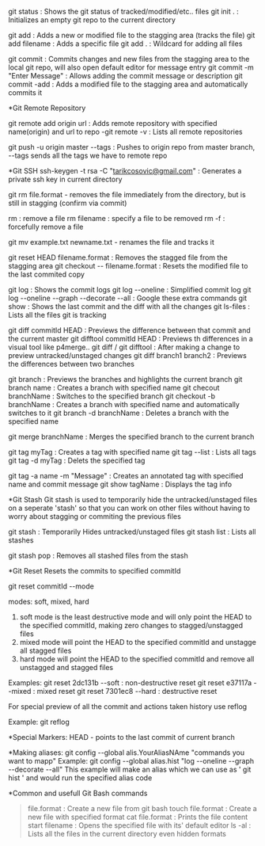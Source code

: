 git status : Shows the git status of tracked/modified/etc.. files
git init . : Initializes an empty git repo to the current directory

git add : Adds a new or modified file to the stagging area (tracks the file)
git add filename : Adds a specific file
git add . : Wildcard for adding all files

git commit : Commits changes and new files from the stagging area to the local git repo,
			 will also open default editor for message entry
git commit -m "Enter Message" : Allows adding the commit message or description
git commit -add : Adds a modified file to the stagging area and automatically commits it

*Git Remote Repository

git remote add origin url : Adds remote repository with specified name(origin) and url to repo
-git remote -v : Lists all remote repositories

git push -u origin master --tags : Pushes to origin repo from master branch, --tags sends all the tags we have to remote repo

*Git SSH 
ssh-keygen -t rsa -C "tarikcosovic@gmail.com" : Generates a private ssh key in current directory 

git rm file.format - removes the file immediately from the directory, 
					but is still in stagging (confirm via commit)
					
rm : remove a file
rm filename : specify a file to be removed
rm -f : forcefully remove a file

git mv example.txt newname.txt - renames the file and tracks it

git reset HEAD filename.format : Removes the stagged file from the stagging area
git checkout -- filename.format : Resets the modified file to the last commited copy

git log : Shows the commit logs
git log --oneline : Simplified commit log
git log --oneline --graph --decorate --all : Google these extra commands
git show : Shows the last commit and the diff with all the changes
git ls-files : Lists all the files git is tracking

git diff commitId HEAD : Previews the difference between that commit and the current master
git difftool commitId HEAD : Previews th differences in a visual tool like p4merge..
git diff / git difftool : After making a change to preview untracked/unstaged changes
git diff branch1 branch2 : Previews the differences between two branches

git branch : Previews the branches and highlights the current branch
git branch name : Creates a branch with specified name
git checout branchName : Switches to the specified branch
git checkout -b branchName : Creates a branch with specified name and automatically switches to it
git branch -d branchName : Deletes a branch with the specified name

git merge branchName : Merges the specified branch to the current branch

git tag myTag : Creates a tag with specified name
git tag --list : Lists all tags
git tag -d myTag : Delets the specified tag

git tag -a name -m "Message" : Creates an annotated tag with specified name and commit message
git show tagName : Displays the tag info

*Git Stash
Git stash is used to temporarily hide the untracked/unstaged files on a seperate 'stash' so that you can work on
other files without having to worry about stagging or commiting the previous files

git stash : Temporarily Hides untracked/unstaged files
git stash list : Lists all stashes

git stash pop : Removes all stashed files from the stash

*Git Reset
Resets the commits to specified commitId

git reset commitId --mode

modes: soft, mixed, hard

1. soft mode is the least destructive mode and will only point the HEAD to the specified commitId, making zero changes to stagged/unstagged files
2. mixed mode will point the HEAD to the specified commitId and unstagge all stagged files
3. hard mode will point the HEAD to the specified commitId and remove all unstagged and stagged files

Examples:
git reset 2dc131b --soft : non-destructive reset
git reset e37117a --mixed : mixed reset
git reset 7301ec8 --hard : destructive reset 

For special preview of all the commit and actions taken history use reflog

Example:
git reflog

*Special Markers:
HEAD - points to the last commit of current branch

*Making aliases:
git config --global alis.YourAliasNAme "commands you want to mapp"
Example:
git config --global alias.hist "log --oneline --graph --decorate --all"
This example will make an alias which we can use as ' git hist ' and would run the specified alias code

*Common and usefull Git Bash commands

> file.format : Create a new file from git bash
touch file.format : Create a new file with specified format
cat file.format : Prints the file content
start filename : Opens the specified file with its' default editor
ls -al : Lists all the files in the current directory even hidden formats
